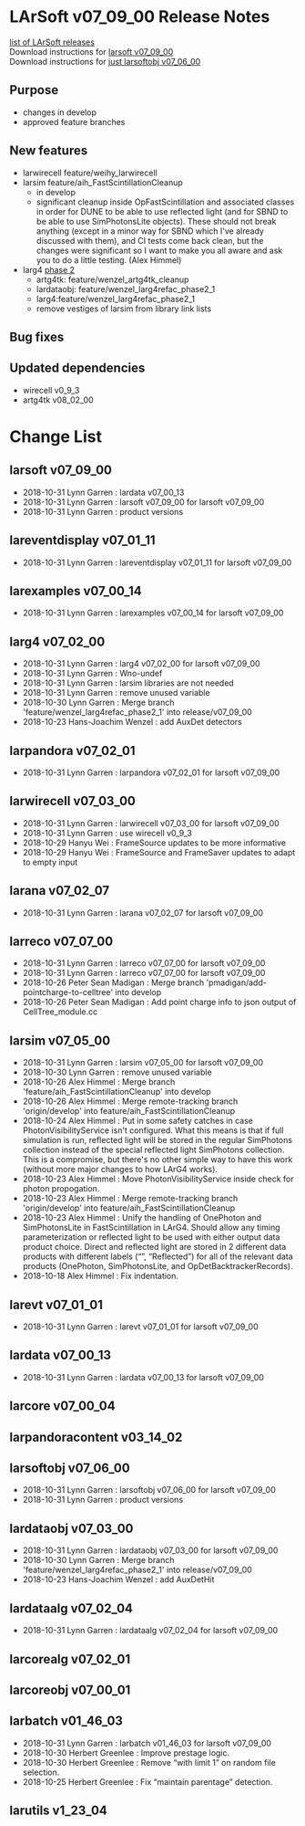 # LArSoft v07_09_00 Release Notes



[list of LArSoft releases](LArSoft_release_list)  
Download instructions for [larsoft v07_09_00](http://scisoft.fnal.gov/scisoft/bundles/larsoft/v07_09_00/larsoft-v07_09_00.html)  
Download instructions for [just larsoftobj v07_06_00](http://scisoft.fnal.gov/scisoft/bundles/larsoftobj/v07_06_00/larsoftobj-v07_06_00.html)

## Purpose

-   changes in develop
-   approved feature branches

## New features

-   larwirecell feature/weihy_larwirecell
-   larsim feature/aih_FastScintillationCleanup
    -   in develop
    -   significant cleanup inside OpFastScintillation and associated classes in order for DUNE to be able to use reflected light (and for SBND to be able to use SimPhotonsLite objects). These should not break anything (except in a minor way for SBND which I've already discussed with them), and CI tests come back clean, but the changes were significant so I want to make you all aware and ask you to do a little testing. (Alex Himmel)
-   larg4 [phase 2](https://indico.fnal.gov/event/18801/contribution/2/material/slides/0.pdf)
    -   artg4tk: feature/wenzel_artg4tk_cleanup
    -   lardataobj: feature/wenzel_larg4refac_phase2_1
    -   larg4:feature/wenzel_larg4refac_phase2_1
    -   remove vestiges of larsim from library link lists

## Bug fixes

## Updated dependencies

-   wirecell v0_9_3
-   artg4tk v08_02_00

# Change List

## larsoft v07_09_00

-   2018-10-31 Lynn Garren : lardata v07_00_13
-   2018-10-31 Lynn Garren : larsoft v07_09_00 for larsoft v07_09_00
-   2018-10-31 Lynn Garren : product versions

## lareventdisplay v07_01_11

-   2018-10-31 Lynn Garren : lareventdisplay v07_01_11 for larsoft v07_09_00

## larexamples v07_00_14

-   2018-10-31 Lynn Garren : larexamples v07_00_14 for larsoft v07_09_00

## larg4 v07_02_00

-   2018-10-31 Lynn Garren : larg4 v07_02_00 for larsoft v07_09_00
-   2018-10-31 Lynn Garren : Wno-undef
-   2018-10-31 Lynn Garren : larsim libraries are not needed
-   2018-10-31 Lynn Garren : remove unused variable
-   2018-10-30 Lynn Garren : Merge branch 'feature/wenzel_larg4refac_phase2_1' into release/v07_09_00
-   2018-10-23 Hans-Joachim Wenzel : add AuxDet detectors

## larpandora v07_02_01

-   2018-10-31 Lynn Garren : larpandora v07_02_01 for larsoft v07_09_00

## larwirecell v07_03_00

-   2018-10-31 Lynn Garren : larwirecell v07_03_00 for larsoft v07_09_00
-   2018-10-31 Lynn Garren : use wirecell v0_9_3
-   2018-10-29 Hanyu Wei : FrameSource updates to be more informative
-   2018-10-29 Hanyu Wei : FrameSource and FrameSaver updates to adapt to empty input

## larana v07_02_07

-   2018-10-31 Lynn Garren : larana v07_02_07 for larsoft v07_09_00

## larreco v07_07_00

-   2018-10-31 Lynn Garren : larreco v07_07_00 for larsoft v07_09_00
-   2018-10-31 Lynn Garren : larreco v07_07_00 for larsoft v07_09_00
-   2018-10-26 Peter Sean Madigan : Merge branch 'pmadigan/add-pointcharge-to-celltree' into develop
-   2018-10-26 Peter Sean Madigan : Add point charge info to json output of CellTree_module.cc

## larsim v07_05_00

-   2018-10-31 Lynn Garren : larsim v07_05_00 for larsoft v07_09_00
-   2018-10-30 Lynn Garren : remove unused variable
-   2018-10-26 Alex Himmel : Merge branch 'feature/aih_FastScintillationCleanup' into develop
-   2018-10-26 Alex Himmel : Merge remote-tracking branch 'origin/develop' into feature/aih_FastScintillationCleanup
-   2018-10-24 Alex Himmel : Put in some safety catches in case PhotonVisibilityService isn't configured. What this means is that if full simulation is run, reflected light will be stored in the regular SimPhotons collection instead of the special reflected light SimPhotons collection. This is a compromise, but there's no other simple way to have this work (without more major changes to how LArG4 works).
-   2018-10-23 Alex Himmel : Move PhotonVisibilityService inside check for photon propogation.
-   2018-10-23 Alex Himmel : Merge remote-tracking branch 'origin/develop' into feature/aih_FastScintillationCleanup
-   2018-10-23 Alex Himmel : Unify the handling of OnePhoton and SimPhotonsLite in FastScintillation in LArG4. Should allow any timing parameterization or reflected light to be used with either output data product choice. Direct and reflected light are stored in 2 different data products with different labels (“”, “Reflected”) for all of the relevant data products (OnePhoton, SimPhotonsLite, and OpDetBacktrackerRecords).
-   2018-10-18 Alex Himmel : Fix indentation.

## larevt v07_01_01

-   2018-10-31 Lynn Garren : larevt v07_01_01 for larsoft v07_09_00

## lardata v07_00_13

-   2018-10-31 Lynn Garren : lardata v07_00_13 for larsoft v07_09_00

## larcore v07_00_04

## larpandoracontent v03_14_02

## larsoftobj v07_06_00

-   2018-10-31 Lynn Garren : larsoftobj v07_06_00 for larsoft v07_09_00
-   2018-10-31 Lynn Garren : product versions

## lardataobj v07_03_00

-   2018-10-31 Lynn Garren : lardataobj v07_03_00 for larsoft v07_09_00
-   2018-10-30 Lynn Garren : Merge branch 'feature/wenzel_larg4refac_phase2_1' into release/v07_09_00
-   2018-10-23 Hans-Joachim Wenzel : add AuxDetHit

## lardataalg v07_02_04

-   2018-10-31 Lynn Garren : lardataalg v07_02_04 for larsoft v07_09_00

## larcorealg v07_02_01

## larcoreobj v07_00_01

## larbatch v01_46_03

-   2018-10-31 Lynn Garren : larbatch v01_46_03 for larsoft v07_09_00
-   2018-10-30 Herbert Greenlee : Improve prestage logic.
-   2018-10-30 Herbert Greenlee : Remove “with limit 1” on random file selection.
-   2018-10-25 Herbert Greenlee : Fix “maintain parentage” detection.

## larutils v1_23_04
